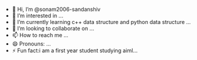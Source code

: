 - 👋 Hi, I’m @sonam2006-sandanshiv
- 👀 I’m interested in  ...
- 🌱 I’m currently learning c++ data structure and python data structure ...
- 💞️ I’m looking to collaborate on ...
- 📫 How to reach me ...
- 😄 Pronouns: ...
- ⚡ Fun fact:i am a first year student studying aiml...

<!---
sonam2006-sandanshiv/sonam2006-sandanshiv is a ✨ special ✨ repository because its `README.md` (this file) appears on your GitHub profile.
You can click the Preview link to take a look at your changes.
--->
